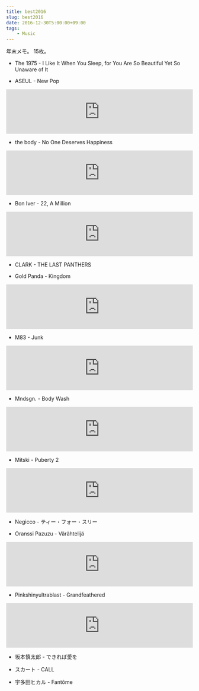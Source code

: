```yaml
---
title: best2016
slug: best2016
date: 2016-12-30T5:00:00+09:00
tags:
    - Music
---
```

年末メモ。
15枚。
<!--more-->

* The 1975 - I Like It When You Sleep, for You Are So Beautiful Yet So Unaware of It

* ASEUL - New Pop
<iframe style="border: 0; width: 100%; height: 120px;" src="https://bandcamp.com/EmbeddedPlayer/album=4153405463/size=large/bgcol=ffffff/linkcol=0687f5/tracklist=false/artwork=small/transparent=true/" seamless><a href="//aseulmusic.bandcamp.com/album/new-pop">New Pop by ASEUL</a></iframe>

* the body - No One Deserves Happiness
<iframe style="border: 0; width: 100%; height: 120px;" src="https://bandcamp.com/EmbeddedPlayer/album=4203169008/size=large/bgcol=ffffff/linkcol=0687f5/tracklist=false/artwork=small/transparent=true/" seamless><a href="//thebody.bandcamp.com/album/no-one-deserves-happiness">No One Deserves Happiness by the body</a></iframe>

* Bon Iver - 22, A Million
<iframe style="border: 0; width: 100%; height: 120px;" src="https://bandcamp.com/EmbeddedPlayer/album=2132950928/size=large/bgcol=ffffff/linkcol=0687f5/tracklist=false/artwork=small/transparent=true/" seamless><a href="//boniver.bandcamp.com/album/22-a-million">22, A Million by Bon Iver</a></iframe>

* CLARK - THE LAST PANTHERS

* Gold Panda - Kingdom
<iframe style="border: 0; width: 100%; height: 120px;" src="https://bandcamp.com/EmbeddedPlayer/album=992282487/size=large/bgcol=ffffff/linkcol=0687f5/tracklist=false/artwork=small/transparent=true/" seamless><a href="//goldpanda.bandcamp.com/album/kingdom">Kingdom by Gold Panda</a></iframe>

* M83 - Junk
<iframe style="border: 0; width: 100%; height: 120px;" src="https://bandcamp.com/EmbeddedPlayer/album=1131616182/size=large/bgcol=ffffff/linkcol=0687f5/tracklist=false/artwork=small/transparent=true/" seamless><a href="//m83band.bandcamp.com/album/junk">Junk by M83</a></iframe>

* Mndsgn. - Body Wash
<iframe style="border: 0; width: 100%; height: 120px;" src="https://bandcamp.com/EmbeddedPlayer/album=4060201446/size=large/bgcol=ffffff/linkcol=0687f5/tracklist=false/artwork=small/transparent=true/" seamless><a href="//mndsgn.bandcamp.com/album/body-wash">Body Wash by Mndsgn.</a></iframe>

* Mitski - Puberty 2
<iframe style="border: 0; width: 100%; height: 120px;" src="https://bandcamp.com/EmbeddedPlayer/album=2642707299/size=large/bgcol=ffffff/linkcol=0687f5/tracklist=false/artwork=small/transparent=true/" seamless><a href="//mitski.bandcamp.com/album/puberty-2">Puberty 2 by Mitski</a></iframe>

* Negicco - ティー・フォー・スリー

* Oranssi Pazuzu - Värähtelijä
<iframe style="border: 0; width: 100%; height: 120px;" src="https://bandcamp.com/EmbeddedPlayer/album=3024761501/size=large/bgcol=ffffff/linkcol=0687f5/tracklist=false/artwork=small/transparent=true/" seamless><a href="//oranssipazuzu.bandcamp.com/album/v-r-htelij">Värähtelijä by Oranssi Pazuzu</a></iframe>

* Pinkshinyultrablast - Grandfeathered
<iframe style="border: 0; width: 100%; height: 120px;" src="https://bandcamp.com/EmbeddedPlayer/album=1174745937/size=large/bgcol=ffffff/linkcol=0687f5/tracklist=false/artwork=small/transparent=true/" seamless><a href="//pinkshinyultrablast.bandcamp.com/album/grandfeathered">Grandfeathered by Pinkshinyultrablast</a></iframe>

* 坂本慎太郎 - できれば愛を

* スカート - CALL

* 宇多田ヒカル - Fantôme
